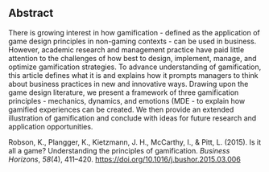 ## Abstract
There is growing interest in how gamification - defined as the application
of game design principles in non-gaming contexts - can be used in business. However,
academic research and management practice have paid little attention to the
challenges of how best to design, implement, manage, and optimize gamification
strategies. To advance understanding of gamification, this article defines what it is
and explains how it prompts managers to think about business practices in new and
innovative ways. Drawing upon the game design literature, we present a framework of
three gamification principles - mechanics, dynamics, and emotions (MDE - to explain
how gamified experiences can be created. We then provide an extended illustration of
gamification and conclude with ideas for future research and application opportunities.

Robson, K., Plangger, K., Kietzmann, J. H., McCarthy, I., & Pitt, L. (2015). Is it all a game? Understanding the principles of gamification. _Business Horizons_, _58_(4), 411–420. https://doi.org/10.1016/j.bushor.2015.03.006